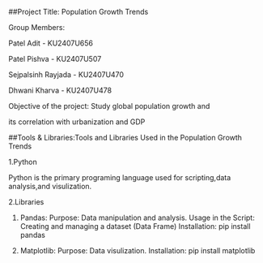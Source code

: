 ##Project Title: Population Growth Trends

  Group Members: 
  
  Patel Adit - KU2407U656

  Patel Pishva - KU2407U507
  
  Sejpalsinh Rayjada - KU2407U470

  Dhwani Kharva - KU2407U478
 
  Objective of the project: Study global population growth and

  its correlation with urbanization and GDP

##Tools & Libraries:Tools and Libraries Used in the Population
Growth Trends

1.Python

Python is the primary programing language used for
scripting,data analysis,and visulization.

2.Libraries

1) Pandas:
Purpose: Data manipulation and analysis.
Usage in the Script: Creating and managing a dataset
(Data Frame)
Installation: pip install pandas

4) Matplotlib:
Purpose: Data visulization.
Installation: pip install matplotlib
